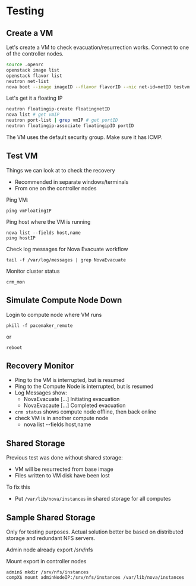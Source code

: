 <!-- .slide: data-state="section-break" id="testing" data-menu-title="Testing" -->
# Testing


<!-- .slide: data-state="normal" id="create-vm" -->
## Create a VM

Let's create a VM to check evacuation/resurrection works.
Connect to one of the controller nodes.

```sh
source .openrc
openstack image list
openstack flavor list
neutron net-list
nova boot --image imageID --flavor flavorID --nic net-id=netID testvm
```

Let's get it a floating IP

```sh
neutron floatingip-create floatingnetID
nova list # get vmIP
neutron port-list | grep vmIP # get portID
neutron floatingip-associate floatingipID portID
```

The VM uses the default security group. Make sure it has ICMP.


<!-- .slide: data-state="normal" id="test-vm" -->
## Test VM

Things we can look at to check the recovery
* Recommended in separate windows/terminals
* From one on the controller nodes

Ping VM:
```
ping vmFloatingIP
```

Ping host where the VM is running
```
nova list --fields host,name
ping hostIP
```

Check log messages for Nova Evacuate workflow
```
tail -f /var/log/messages | grep NovaEvacuate
```

Monitor cluster status
```
crm_mon
```


<!-- .slide: data-state="normal" id="simulate-down" -->
## Simulate Compute Node Down

Login to compute node where VM runs

```
pkill -f pacemaker_remote
```

or

```
reboot
```


<!-- .slide: data-state="normal" id="recovery-monitor" -->
## Recovery Monitor

* Ping to the VM is interrupted, but is resumed
* Ping to the Compute Node is interrupted, but is resumed
* Log Messages show:
  * NovaEvacuate [...] Initiating evacuation
  * NovaEvacaute [...] Completed evacuation
* `crm status` shows compute node offline, then back online
* check VM is in another compute node
  * nova list --fields host,name


<!-- .slide: data-state="normal" id="shared-storage" -->
## Shared Storage

Previous test was done without shared storage:
* VM will be resurrected from base image
* Files written to VM disk have been lost

To fix this
* Put `/var/lib/nova/instances` in shared storage for all computes


<!-- .slide: data-state="normal" id="sample-shared-storage" -->
## Sample Shared Storage

Only for testing purposes. Actual solution better be based on distributed storage and redundant NFS servers.

Admin node already export /srv/nfs

Mount export in controller nodes
```
admin$ mkdir /srv/nfs/instances
compX$ mount adminNodeIP:/srv/nfs/instances /var/lib/nova/instances
```


